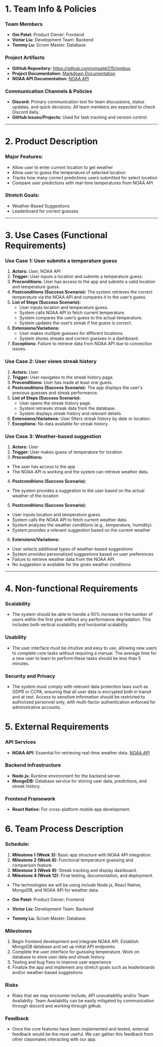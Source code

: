 # 1. Team Info & Policies
### Team Members
- **Om Patel:** Product Owner: Frontend
- **Victor Liu:** Development Team: Backend
- **Tommy Lu:** Scrum Master: Database

### Project Artifacts
- **GitHub Repository:** https://github.com/ompatel215/nimbus
- **Project Documentation:** [Markdown Documentation](#git@github.com:ompatel215/nimbus.git)
- **NOAA API Documentation:** [NOAA API](https://www.ncdc.noaa.gov/cdo-web/webservices/v2)

### Communication Channels & Policies
- **Discord:** Primary communication tool for team discussions, status updates, and quick decisions. All team members are expected to check Discord daily.
- **GitHub Issues/Projects:** Used for task tracking and version control.
  
---

# 2. Product Description
### Major Features:
- Allow user to enter current location to get weather
- Allow user to guess the temperature of selected location
- Tracks how many correct predictions users submitted for select location
- Compare user predictions with real-time temperatures from NOAA API 

### Stretch Goals:
- Weather-Based Suggestions
- Leaderboard for correct guesses

---

# 3. Use Cases (Functional Requirements) 

### Use Case 1: User submits a temperature guess
1) **Actors:** User, NOAA API
2) **Trigger:** User inputs a location and submits a temperature guess.
3) **Preconditions:** User has access to the app and submits a valid location and temperature guess.
4) **Postconditions (Success Scenario):** The system retrieves the correct temperature via the NOAA API and compares it to the user’s guess.
5) **List of Steps (Success Scenario):**
   - User inputs location and temperature guess.
   - System calls NOAA API to fetch current temperature.
   - System compares the user’s guess to the actual temperature.
   - System updates the user’s streak if the guess is correct.
6) **Extensions/Variations:**
   - User makes multiple guesses for different locations.
   - System shows streaks and correct guesses in a dashboard.
7) **Exceptions:** Failure to retrieve data from NOAA API due to connection issues.

### Use Case 2: User views streak history
1) **Actors:** User
2) **Trigger:** User navigates to the streak history page.
3) **Preconditions:** User has made at least one guess.
4) **Postconditions (Success Scenario):** The app displays the user's previous guesses and streak performance.
5) **List of Steps (Success Scenario):**
   - User opens the streak history page.
   - System retrieves streak data from the database.
   - System displays streak history and relevant details.
6) **Extensions/Variations:** User filters streak history by date or location.
7) **Exceptions:** No data available for streak history.

### Use Case 3: Weather-based suggestion
1) **Actors:** User
2) **Trigger:** User makes guess of temperature for location
3) **Preconditions:**
- The user has access to the app
- The NOAA API is working and the system can retrieve weather data.
4) **Postconditions (Success Scenario):**
- The system provides a suggestion to the user based on the actual weather of the location
5) **Postconditions (Success Scenario):**
- User inputs location and temperature guess.
- System calls the NOAA API to fetch current weather data.
- System analyzes the weather conditions (e.g., temperature, humidity).
- System provides a relevant suggestion based on the current weather
6) **Extensions/Variations:**  
- User selects additional types of weather-based suggestions 
- System provides personalized suggestions based on user preferences
- Failure to retrieve weather data from the NOAA API.  
- No suggestion is available for the given weather conditions.

---

# 4. Non-functional Requirements

### Scalability
- The system should be able to handle a 50% increase in the number of users within the first year without any performance degradation. This includes both vertical scalability and horizontal scalability.

### Usability
- The user interface must be intuitive and easy to use, allowing new users to complete core tasks without requiring a manual. The average time for a new user to learn to perform these tasks should be less than 5 minutes.

### Security and Privacy
- The system must comply with relevant data protection laws such as GDPR or CCPA, ensuring that all user data is encrypted both in transit and at rest. Access to sensitive information should be restricted to authorized personnel only, with multi-factor authentication enforced for administrative accounts.

# 5. External Requirements 

### API Services

- **NOAA API:** Essential for retrieving real-time weather data. [NOAA API](https://www.ncdc.noaa.gov/cdo-web/webservices/v2)

### Backend Infrastructure

- **Node.js:** Runtime environment for the backend server.
- **MongoDB:** Database service for storing user data, predictions, and streak history.

### Frontend Framework

- **React Native:** For cross-platform mobile app development.

# 6. Team Process Description 

### Schedule:
1. **Milestone 1 (Week 3):** Basic app structure with NOAA API integration.
2. **Milestone 2 (Week 6):** Functional temperature guessing and comparison feature.
3. **Milestone 3 (Week 9):** Streak tracking and display dashboard.
4. **Milestone 4 (Week 12):** Final testing, documentation, and deployment.

- The technologies we will be using include Node.js, React Native, MongoDB, and NOAA API for weather data.

- **Om Patel:** Product Owner: Frontend
- **Victor Liu:** Development Team: Backend
- **Tommy Lu:** Scrum Master: Database

### Milestones
1. Begin frontend development and integrate NOAA API. Establish MongoDB database and set up initial API endpoints.
2. Complete the user interface for guessing temperature. Work on database to store user data and streak history.
3. Testing and bug fixes to improve user experience
4. Finalize the app and implement any stretch goals such as leaderboards and/or weather-based suggestions
### Risks
- Risks that we may encounter include, API unavailability and/or Team Availabilty. Team Availability can be easily mitigated by communication through discord and working through github.
### Feedback
- Once the core features have been implemented and tested, external feedback would be the most useful. We can gather this feedback from other classmates interacting with our app.
